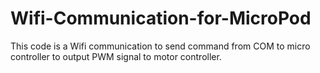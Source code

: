 # Wifi-Communication-for-MicroPod
This code is a Wifi communication to send command from COM to micro controller to output PWM signal to motor controller. 
